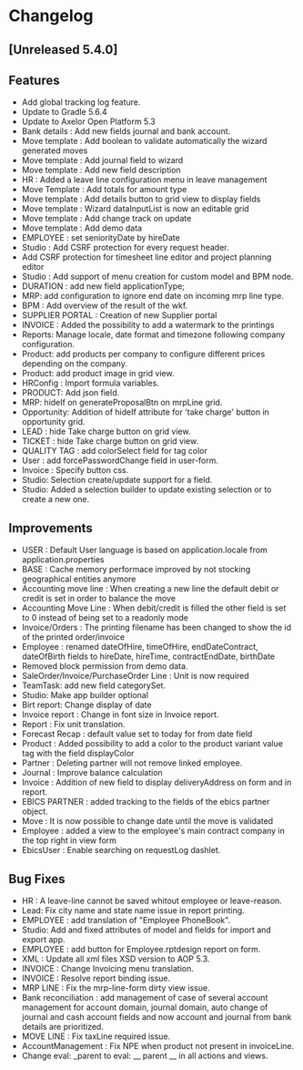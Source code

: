 # Changelog
## [Unreleased 5.4.0]
## Features
- Add global tracking log feature.
- Update to Gradle 5.6.4
- Update to Axelor Open Platform 5.3
- Bank details : Add new fields journal and bank account.
- Move template : Add boolean to validate automatically the wizard generated moves
- Move template : Add journal field to wizard
- Move template : Add new field description
- HR : Added a leave line configuration menu in leave management
- Move Template : Add totals for amount type
- Move template : Add details button to grid view to display fields
- Move template : Wizard dataInputList is now an editable grid
- Move template : Add change track on update
- Move template : Add demo data
- EMPLOYEE : set seniorityDate by hireDate
- Studio : Add CSRF protection for every request header.
- Add CSRF protection for timesheet line editor and project planning editor
- Studio : Add support of menu creation for custom model and BPM node.
- DURATION : add new field applicationType;
- MRP: add configuration to ignore end date on incoming mrp line type.
- BPM : Add overview of the result of the wkf.
- SUPPLIER PORTAL : Creation of new Supplier portal
- INVOICE : Added the possibility to add a watermark to the printings
- Reports: Manage locale, date format and timezone following company configuration.
- Product: add products per company to configure different prices depending on the company.
- Product: add product image in grid view.
- HRConfig : Import formula variables.
- PRODUCT: Add json field.
- MRP: hideIf on generateProposalBtn on mrpLine grid.
- Opportunity: Addition of hideIf attribute for 'take charge' button in opportunity grid.
- LEAD : hide Take charge button on grid view.
- TICKET : hide Take charge button on grid view.
- QUALITY TAG : add colorSelect field for tag color
- User : add forcePasswordChange field in user-form.
- Invoice : Specify button css.
- Studio: Selection create/update support for a field.
- Studio: Added a selection builder to update existing selection or to create a new one.

## Improvements
- USER : Default User language is based on application.locale from application.properties
- BASE : Cache memory performace improved by not stocking geographical entities anymore
- Accounting move line : When creating a new line the default debit or credit is set in order to balance the move
- Accounting Move Line : When debit/credit is filled the other field is set to 0 instead of being set to a readonly mode
- Invoice/Orders : The printing filename has been changed to show the id of the printed order/invoice
- Employee : renamed dateOfHire, timeOfHire, endDateContract, dateOfBirth fields to hireDate, hireTime, contractEndDate, birthDate
- Removed block permission from demo data.
- SaleOrder/Invoice/PurchaseOrder Line : Unit is now required
- TeamTask: add new field categorySet.
- Studio: Make app builder optional
- Birt report: Change display of date
- Invoice report : Change in font size in Invoice report.
- Report : Fix unit translation.
- Forecast Recap : default value set to today for from date field
- Product : Added possibility to add a color to the product variant value tag with the field displayColor
- Partner : Deleting partner will not remove linked employee.
- Journal : Improve balance calculation
- Invoice : Addition of new field to display deliveryAddress on form and in report.
- EBICS PARTNER : added tracking to the fields of the ebics partner object.
- Move : It is now possible to change date until the move is validated
- Employee : added a view to the employee's main contract company in the top right in view form
- EbicsUser : Enable searching on requestLog dashlet.

## Bug Fixes
- HR : A leave-line cannot be saved whitout employee or leave-reason.
- Lead: Fix city name and state name issue in report printing.
- EMPLOYEE : add translation of "Employee PhoneBook".
- Studio: Add and fixed attributes of model and fields for import and export app.
- EMPLOYEE : add button for Employee.rptdesign report on form.
- XML : Update all xml files XSD version to AOP 5.3.
- INVOICE : Change Invoicing menu translation.
- INVOICE : Resolve report binding issue.
- MRP LINE : Fix the mrp-line-form dirty view issue.
- Bank reconciliation : add management of case of several account management for account domain, journal domain, auto change of journal and cash account fields and now account and journal from bank details are prioritized.
- MOVE LINE : Fix taxLine required issue.
- AccountManagement :  Fix NPE when product not present in invoiceLine.
- Change eval: _parent to eval: __ parent __ in all actions and views.

